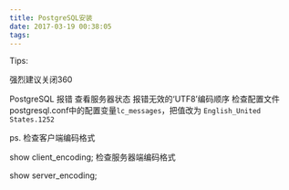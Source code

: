 ```yaml
---
title: PostgreSQL安装
date: 2017-03-19 00:38:05
tags:
---
```

Tips:

强烈建议关闭360

PostgreSQL 报错
查看服务器状态 报错无效的‘UTF8’编码顺序
检查配置文件postgresql.conf中的配置变量`lc_messages`，把值改为 `English_United States.1252`

ps. 检查客户端编码格式

show client_encoding;
检查服务器端编码格式

show server_encoding;